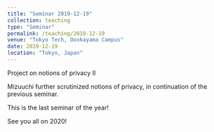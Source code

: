 ```yaml
---
title: "Seminar 2019-12-19"
collection: teaching
type: "Seminar"
permalink: /teaching/2019-12-19
venue: "Tokyo Tech, Oookayama Campus"
date: 2019-12-19
location: "Tokyo, Japan"
---
```


Project on notions of privacy II

Mizuuchi further scrutinized notions of privacy, in continuation of the previous seminar.

This is the last seminar of the year!

See you all on 2020!